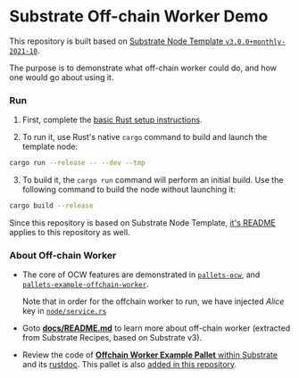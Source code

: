 # Substrate Off-chain Worker Demo

This repository is built based on [Substrate Node Template `v3.0.0+monthly-2021-10`](https://github.com/substrate-developer-hub/substrate-node-template/tree/v3.0.0+monthly-2021-10).

The purpose is to demonstrate what off-chain worker could do, and how one would go about using it.

### Run

1. First, complete the [basic Rust setup instructions](./docs/rust-setup.md).

2. To run it, use Rust's native `cargo` command to build and launch the template node:

  ```sh
  cargo run --release -- --dev --tmp
  ```

3. To build it, the `cargo run` command will perform an initial build. Use the following command to
build the node without launching it:

  ```sh
  cargo build --release
  ```

Since this repository is based on Substrate Node Template,
[it's README](https://github.com/substrate-developer-hub/substrate-node-template/blob/v3.0.0%2Bmonthly-2021-10/README.md)
applies to this repository as well.

### About Off-chain Worker

- The core of OCW features are demonstrated in [`pallets-ocw`](./pallets/ocw/src/lib.rs), and
[`pallets-example-offchain-worker`](./pallets/example-offchain-worker/src/lib.rs).

  Note that in order for the offchain worker to run, we have injected *Alice* key in
[`node/service.rs`](node/src/service.rs#L93-L104)

- Goto [**docs/README.md**](docs/README.md) to learn more about off-chain worker (extracted from Substrate
  Recipes, based on Substrate v3).

- Review the code of [**Offchain Worker Example Pallet** within Substrate](https://paritytech.github.io/substrate/latest/src/pallet_example_offchain_worker/lib.rs.html#18-709)
  and its [rustdoc](https://paritytech.github.io/substrate/latest/pallet_example_offchain_worker/).
  This pallet is also [added in this repository](pallets/example-offchain-worker).
